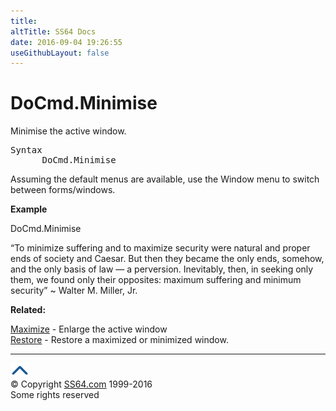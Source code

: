 ```yaml
---
title:
altTitle: SS64 Docs
date: 2016-09-04 19:26:55
useGithubLayout: false
---
```

<!-- #BeginLibraryItem "/Library/head_access.lbi" --><!-- #EndLibraryItem --><h1>DoCmd.Minimise</h1>
<p> Minimise the active window.</p>
<pre>Syntax
      DoCmd.Minimise</pre>
<p>Assuming the default menus are available, use the Window menu to switch between forms/windows. </p>
<p><b>Example</b></p>
<p class="code">DoCmd.Minimise</p>
<p class="quote">“To minimize suffering and to maximize security were natural and proper ends of society and Caesar. But then they became the only ends, somehow, and the only basis of law — a perversion. Inevitably, then, in seeking only them, we found only their opposites: maximum suffering and minimum security” ~&nbsp;Walter M. Miller, Jr.</p>
<p><b>Related:</b></p>
<p><a href="maximise.html">Maximize</a> - Enlarge the active window<br>
<a href="restore.html">Restore</a> - Restore a maximized or minimized window.</p><!-- #BeginLibraryItem "/Library/foot_access.lbi" --><p>
<!-- access -->

<hr>
<div id="bl" class="footer"><a href="minimise.html#"><img src="../images/top.png" width="30" height="22" alt="Back to the Top"></a></div>
<div id="br" class="footer, tagline">© Copyright <a href="http://ss64.com/">SS64.com</a> 1999-2016<br>
Some rights reserved</div><!-- #EndLibraryItem -->

